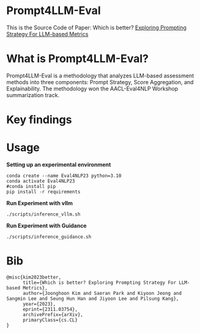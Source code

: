 # Prompt4LLM-Eval

This is the Source Code of Paper: Which is better? [Exploring Prompting Strategy For LLM-based Metrics](https://arxiv.org/abs/2311.03754)


# What is Prompt4LLM-Eval?
Prompt4LLM-Eval is a methodology that analyzes LLM-based assessment methods into three components: Prompt Strategy, Score Aggregation, and Explainability.
The methodology won the AACL-Eval4NLP Workshop summarization track.

# Key findings


# Usage
**Setting up an experimental environment**
```
conda create --name Eval4NLP23 python=3.10
conda activate Eval4NLP23
#conda install pip
pip install -r requirements
```

**Run Experiment with vllm**
```
./scripts/inference_vllm.sh
```

**Run Experiment with Guidance**
```
./scripts/inference_guidance.sh
```

# Bib
```
@misc{kim2023better,
      title={Which is better? Exploring Prompting Strategy For LLM-based Metrics}, 
      author={Joonghoon Kim and Saeran Park and Kiyoon Jeong and Sangmin Lee and Seung Hun Han and Jiyoon Lee and Pilsung Kang},
      year={2023},
      eprint={2311.03754},
      archivePrefix={arXiv},
      primaryClass={cs.CL}
}
```
